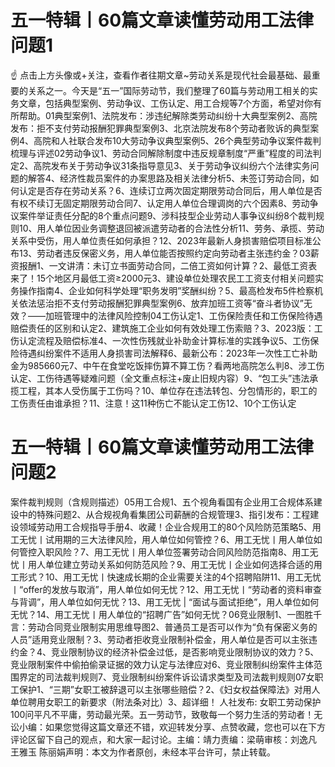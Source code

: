 # 五一特辑丨60篇文章读懂劳动用工法律问题1

☝ 点击上方头像或+关注，查看作者往期文章~劳动关系是现代社会最基础、最重要的关系之一。今天是“五一”国际劳动节，我们整理了60篇与劳动用工相关的实务文章，包括典型案例、劳动争议、工伤认定、用工合规等7个方面，希望对你有所帮助。01典型案例1、法院发布：涉违纪解除类劳动纠纷十大典型案例2、高院发布：拒不支付劳动报酬犯罪典型案例3、北京法院发布8个劳动者败诉的典型案例4、高院和人社联合发布10大劳动争议典型案例5、26个典型劳动争议案件裁判梳理与评述02劳动争议1、劳动合同解除制度中违反规章制度“严重”程度的司法判定2、高院发布关于劳动争议31条指导意见3、关于劳动争议纠纷六个法律实务问题的解答4、经济性裁员案件的办案思路及相关法律分析5、未签订劳动合同，如何认定是否存在劳动关系？6、连续订立两次固定期限劳动合同后，用人单位是否有权不续订无固定期限劳动合同7、认定用人单位合理调岗的六个因素8、劳动争议案件举证责任分配的8个重点问题9、涉科技型企业劳动人事争议纠纷8个裁判规则10、用人单位因业务调整退回被派遣劳动者的合法性分析11、劳务、承揽、劳动关系中受伤，用人单位责任如何承担？12、2023年最新人身损害赔偿项目标准公布13、劳动者违反保密义务，用人单位能否按照约定向劳动者主张违约金？03薪资报酬1、一文讲清：未订立书面劳动合同，二倍工资如何计算？2、最低工资表来了！15个地区月最低工资≥2000元3、建设单位处理农民工工资支付相关问题实务操作指南4、企业如何科学处理“职务发明”奖酬纠纷？5、最高检发布5件检察机关依法惩治拒不支付劳动报酬犯罪典型案例6、放弃加班工资等“奋斗者协议”无效？——加班管理中的法律风险控制04工伤认定1、工伤保险责任和工伤保险待遇赔偿责任的区别和认定2、建筑施工企业如何有效处理工伤索赔？3、2023版：工伤认定流程及赔偿标准4、一次性伤残就业补助金计算标准的实践争议5、工伤保险待遇纠纷案件不适用人身损害司法解释6、最新公布：2023年一次性工亡补助金为985660元7、中午在食堂吃饭摔伤算不算工伤？看两地高院怎么判8、涉工伤认定、工伤待遇等疑难问题（全文重点标注+废止旧规内容）9、“包工头”违法承揽工程，其本人受伤属于工伤吗？10、单位存在违法转包、分包情形的，职工的工伤责任由谁承担？11、注意！这11种伤亡不能认定工伤12、10个工伤认定

# 五一特辑丨60篇文章读懂劳动用工法律问题2

案件裁判规则（含规则描述）05用工合规1、五个视角看国有企业用工合规体系建设中的特殊问题2、从合规视角看集团公司薪酬的合规管理3、指引发布：工程建设领域劳动用工合规指导手册4、收藏！企业合规用工的80个风险防范策略5、用工无忧丨试用期的三大法律风险，用人单位如何管控？6、用工无忧丨用人单位如何管控入职风险？7、用工无忧丨用人单位签署劳动合同风险防范指南8、用工无忧丨用人单位建立劳动关系如何防范风险？9、用工无忧丨企业如何选择合适的用工形式？10、用工无忧丨快速成长期的企业需要关注的4个招聘陷阱11、用工无忧丨“offer的发放与取消”，用人单位如何无忧？12、用工无忧丨“劳动者的资料审查与背调”，用人单位如何无忧？13、用工无忧 | “面试与面试拒绝”，用人单位如何无忧？14、用工无忧丨用人单位的“招聘广告”如何无忧？06竞业限制1、一图胜千言：劳动合同竞业限制实用思维导图2、普通员工是否可以作为“负有保密义务的人员”适用竞业限制？3、劳动者拒收竞业限制补偿金，用人单位是否可以主张违约金？4、竞业限制协议的经济补偿金过低，是否影响竞业限制协议的效力？5、竞业限制案件中偷拍偷录证据的效力认定与法律应对6、竞业限制纠纷案件主体范围界定的司法裁判规则7、竞业限制纠纷案件诉讼请求类型及司法裁判规则07女职工保护1、“三期”女职工被辞退可以主张哪些赔偿？2、《妇女权益保障法》对用人单位聘用女职工的新要求（附法条对比）3、超详细！ 人社发布: 女职工劳动保护100问平凡不平庸，劳动最光荣。五一劳动节，致敬每一个努力生活的劳动者！无讼小编：如果您觉得这篇文章还不错，欢迎转发分享、点赞收藏，您也可以在下方评论区留下自己的观点，和大家一起讨论。主编：靖力责编：梁萌审核：刘逸凡 王雅玉 陈丽娟声明：本文为作者原创，未经本平台许可，禁止转载。

